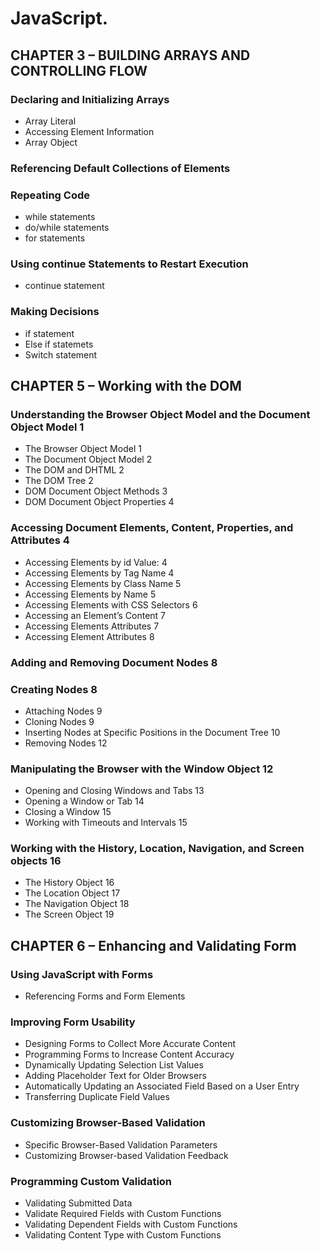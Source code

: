 # JavaScript.

## CHAPTER 3 – BUILDING ARRAYS AND CONTROLLING FLOW
### Declaring and Initializing Arrays
* Array Literal
* Accessing Element Information
* Array Object
### Referencing Default Collections of Elements
### Repeating Code
* while statements
* do/while statements
* for statements	
### Using continue Statements to Restart Execution
* continue statement
### Making Decisions
* if statement
* Else if statemets	
* Switch statement	

## CHAPTER 5 – Working with the DOM
### Understanding the Browser Object Model and the Document Object Model	1
* The Browser Object Model	1
* The Document Object Model	2
* The DOM and DHTML	2
* The DOM Tree	2
* DOM Document Object Methods	3
* DOM Document Object Properties	4
### Accessing Document Elements, Content, Properties, and Attributes	4
* Accessing Elements by id Value:	4
* Accessing Elements by Tag Name	4
* Accessing Elements by Class Name	5
* Accessing Elements by Name	5
* Accessing Elements with CSS Selectors	6
* Accessing an Element’s Content	7
* Accessing Elements Attributes	7
* Accessing Element Attributes	8
### Adding and Removing Document Nodes	8
### Creating Nodes	8
* Attaching Nodes	9
* Cloning Nodes	9
* Inserting Nodes at Specific Positions in the Document Tree	10
* Removing Nodes	12
### Manipulating the Browser with the Window Object	12
* Opening and Closing Windows and Tabs	13
* Opening a Window or Tab	14
* Closing a Window	15
* Working with Timeouts and Intervals	15
### Working with the History, Location, Navigation, and Screen objects	16
* The History Object	16
* The Location Object	17
* The Navigation Object	18
* The Screen Object	19

## CHAPTER 6 – Enhancing and Validating Form
### Using JavaScript with Forms
* Referencing Forms and Form Elements
### Improving Form Usability
* Designing Forms to Collect More Accurate Content
* Programming Forms to Increase Content Accuracy
* Dynamically Updating Selection List Values
* Adding Placeholder Text for Older Browsers
* Automatically Updating an Associated Field Based on a User Entry
* Transferring Duplicate Field Values
### Customizing Browser-Based Validation
* Specific Browser-Based Validation Parameters
* Customizing Browser-based Validation Feedback
### Programming Custom Validation
* Validating Submitted Data
* Validate Required Fields with Custom Functions
* Validating Dependent Fields with Custom Functions
* Validating Content Type with Custom Functions



